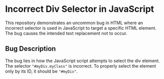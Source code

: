 # Incorrect Div Selector in JavaScript

This repository demonstrates an uncommon bug in HTML where an incorrect selector is used in JavaScript to target a specific HTML element. The bug causes the intended text replacement not to occur.

## Bug Description

The bug lies in how the JavaScript script attempts to select the div element. The selector `"#myDiv.myClass"` is incorrect. To properly select the element only by its ID, it should be `"#myDiv"`.